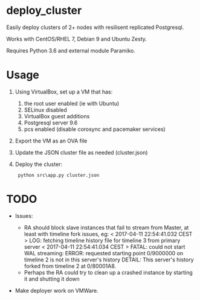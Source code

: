 # deploy_cluster
Easily deploy clusters of 2+ nodes with resilisent replicated Postgresql.

Works with CentOS/RHEL 7, Debian 9 and Ubuntu Zesty.

Requires Python 3.6 and external module Paramiko.

# Usage

1. Using VirtualBox, set up a VM that has:
    1. the root user enabled (ie with Ubuntu)
    1. SELinux disabled
    1. VirtualBox guest additions
    1. Postgresql server 9.6 
    1. pcs enabled (disable corosync and pacemaker services)

1. Export the VM as an OVA file 
    
1. Update the JSON cluster file as needed (cluster.json)

1. Deploy the cluster: 
   
        python src\app.py cluster.json

# TODO

- Issues:
	- RA should block slave instances that fail to stream from Master, at least with timeline fork issues, eg:
		< 2017-04-11 22:54:41.032 CEST > LOG:  fetching timeline history file for timeline 3 from primary server
		< 2017-04-11 22:54:41.034 CEST > FATAL:  could not start WAL streaming: ERROR:  requested starting point 0/9000000 on timeline 2 is not in this server's history
        DETAIL:  This server's history forked from timeline 2 at 0/80001A8.
	- Perhaps the RA could try to clean up a crashed instance by starting it and shutting it down

- Make deployer work on VMWare.